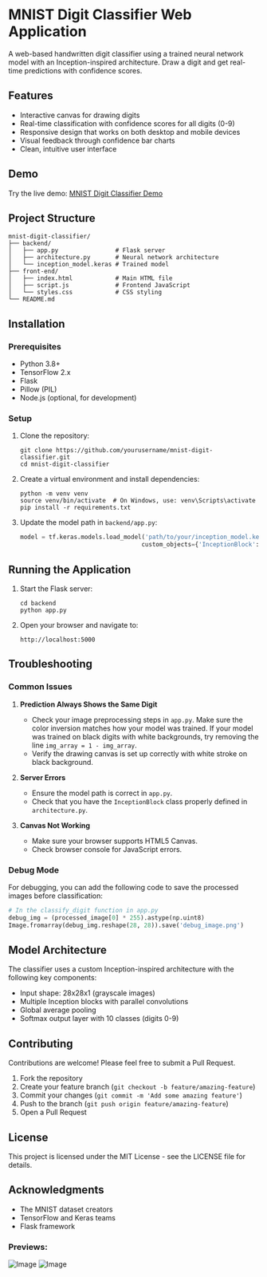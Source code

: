 # MNIST Digit Classifier Web Application

A web-based handwritten digit classifier using a trained neural network model with an Inception-inspired architecture. Draw a digit and get real-time predictions with confidence scores.



## Features

- Interactive canvas for drawing digits
- Real-time classification with confidence scores for all digits (0-9)
- Responsive design that works on both desktop and mobile devices
- Visual feedback through confidence bar charts
- Clean, intuitive user interface

## Demo

Try the live demo: [MNIST Digit Classifier Demo](https://your-demo-url.com)

## Project Structure

```
mnist-digit-classifier/
├── backend/
│   ├── app.py                # Flask server
│   ├── architecture.py       # Neural network architecture
│   └── inception_model.keras # Trained model
├── front-end/
│   ├── index.html            # Main HTML file
│   ├── script.js             # Frontend JavaScript
│   └── styles.css            # CSS styling
└── README.md
```

## Installation

### Prerequisites

- Python 3.8+
- TensorFlow 2.x
- Flask
- Pillow (PIL)
- Node.js (optional, for development)

### Setup

1. Clone the repository:
   ```
   git clone https://github.com/yourusername/mnist-digit-classifier.git
   cd mnist-digit-classifier
   ```

2. Create a virtual environment and install dependencies:
   ```
   python -m venv venv
   source venv/bin/activate  # On Windows, use: venv\Scripts\activate
   pip install -r requirements.txt
   ```

3. Update the model path in `backend/app.py`:
   ```python
   model = tf.keras.models.load_model('path/to/your/inception_model.keras', 
                                     custom_objects={'InceptionBlock': InceptionBlock})
   ```

## Running the Application

1. Start the Flask server:
   ```
   cd backend
   python app.py
   ```

2. Open your browser and navigate to:
   ```
   http://localhost:5000
   ```

## Troubleshooting

### Common Issues

1. **Prediction Always Shows the Same Digit**
   - Check your image preprocessing steps in `app.py`. Make sure the color inversion matches how your model was trained. If your model was trained on black digits with white backgrounds, try removing the line `img_array = 1 - img_array`.
   - Verify the drawing canvas is set up correctly with white stroke on black background.

2. **Server Errors**
   - Ensure the model path is correct in `app.py`.
   - Check that you have the `InceptionBlock` class properly defined in `architecture.py`.

3. **Canvas Not Working**
   - Make sure your browser supports HTML5 Canvas.
   - Check browser console for JavaScript errors.

### Debug Mode

For debugging, you can add the following code to save the processed images before classification:

```python
# In the classify_digit function in app.py
debug_img = (processed_image[0] * 255).astype(np.uint8)
Image.fromarray(debug_img.reshape(28, 28)).save('debug_image.png')
```

## Model Architecture

The classifier uses a custom Inception-inspired architecture with the following key components:

- Input shape: 28x28x1 (grayscale images)
- Multiple Inception blocks with parallel convolutions
- Global average pooling
- Softmax output layer with 10 classes (digits 0-9)

## Contributing

Contributions are welcome! Please feel free to submit a Pull Request.

1. Fork the repository
2. Create your feature branch (`git checkout -b feature/amazing-feature`)
3. Commit your changes (`git commit -m 'Add some amazing feature'`)
4. Push to the branch (`git push origin feature/amazing-feature`)
5. Open a Pull Request

## License

This project is licensed under the MIT License - see the LICENSE file for details.

## Acknowledgments

- The MNIST dataset creators
- TensorFlow and Keras teams
- Flask framework


### Previews:
![Image](https://github.com/user-attachments/assets/15a1e10e-3c61-4410-8759-a5d8a30a01b7)
![Image](https://github.com/user-attachments/assets/71983ce8-49f5-4fa6-9052-fc64db261c50)


